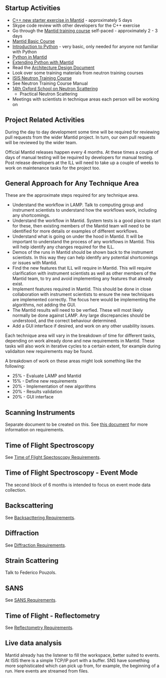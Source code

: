 ## Startup Activities
* [C++ new starter exercise in Mantid](http://www.mantidproject.org/New_Starter_C%2B%2B_introduction) - approximately 5 days
* Skype code review with other developers for the C++ exercise
* Go through the [Mantid training course](http://www.mantidproject.org/Documentation) self-paced - approximately 2 - 3 days
 * [Mantid Basic Course](http://www.mantidproject.org/Mantid_Basic_Course)
 * [Introduction to Python](http://www.mantidproject.org/Introduction_To_Python) - very basic, only needed for anyone not familiar with Python
 * [Python in Mantid](http://www.mantidproject.org/Python_In_Mantid)
 * [Extending Python with Mantid](http://www.mantidproject.org/Extending_Mantid_With_Python)
* Read the [Architecture Design Document](https://github.com/mantidproject/documents/blob/master/Design/ArchitectureDesignDocument.doc)
* Look over some training materials from neutron training courses
 *  [ISIS Neutron Training Course](http://www.isis.stfc.ac.uk/learning/neutron-training-course/downloads/neutron-training-course-downloads9156.html)
   * See Neutron Training Course Manual
 * [14th Oxford School on Neutron Scattering](http://www.oxfordneutronschool.org/2015/Lectures/teaching%20materials_2015.htm)
   * Practical Neutron Scattering
* Meetings with scientists in technique areas each person will be working on

## Project Related Activities

During the day to day development some time will be required for reviewing pull requests from the wider Mantid project. In turn, our own pull requests will be reviewed by the wider team.

Official Mantid releases happen every 4 months. At these times a couple of days of manual testing will be required by developers for manual testing. Post release developers at the ILL will need to take up a couple of weeks to work on maintenance tasks for the project too.

## General Approach for Any Technique Area

These are the approximate steps required for any technique area.

* Understand the workflow in LAMP. Talk to computing group and instrument scientists to understand how the workflows work, including any shortcomings.
* Understand the workflow in Mantid. System tests is a good place to start for these, then existing members of the Mantid team will need to be identified for more details or examples of different workflows.
* Understand what is going on under the hood in Mantid. It will be important to understand the process of any workflows in Mantid. This will help identify any changes required for the ILL.
* Demos of the runs in Mantid should be shown back to the instrument scientists. In this way they can help identify any potential shortcomings or issues with Mantid.
* Find the new features that ILL will require in Mantid. This will require clarification with instrument scientists as well as other members of the Mantid team, to try and avoid implementing any features that already exist.
* Implement features required in Mantid. This should be done in close collaboration with instrument scientists to ensure the new techniques are implemented correctly. The focus here would be implementing the algorithms, not adding the GUI.
* The Mantid results will need to be verfied. These will most likely normally be done against LAMP. Any large discrepancies should be understood, and the correct behaviour determined.
* Add a GUI interface if desired, and work on any other usability issues.

Each technique area will vary in the breakdown of time for different tasks, depending on work already done and new requirements in Mantid. These tasks will also work in iterative cycles to a certain extent, for example during validaiton new requirements may be found. 

A breakdown of work on these areas might look something like the following:
* 25% - Evaluate LAMP and Mantid
* 15% - Define new requirements
* 20% - Implementation of new algorithms
* 20% - Results validation
* 20% - GUI interface

## Scanning Instruments

Separate document to be created on this. See [this document](https://github.com/mantidproject/documents/blob/master/Design/HandlingMovingInstruments.md) for more information on requirements.

## Time of Flight Spectroscopy

See [Time of Flight Spectoscopy Requirements](Time-of-Flight-Spectroscopy-Requirements).

## Time of Flight Spectroscopy - Event Mode

The second block of 6 months is intended to focus on event mode data collection.

## Backscattering

See [Backsacttering Requirements](Backscattering-Requirements).

## Diffraction

See [Diffraction Requirements](Diffraction-Requirements).

## Strain Scattering

Talk to Federico Pouzols.

## SANS

See [SANS Requirements](SANS-Requirements).

## Time of Flight - Reflectometry

See [Reflectometry Requirements](Reflectometry-Requirements).

## Live data analysis

Mantid already has the listener to fill the workspace, better suited to events. At ISIS there is a simple TCP/IP port with a buffer. SNS have something more sophisticated which can pick up from, for example, the beginning of a run. Here events are streamed from files.
